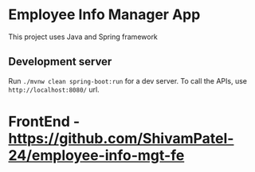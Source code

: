 # Employee Info Manager App

This project uses Java and Spring framework

## Development server

Run `./mvnw clean spring-boot:run` for a dev server. To call the APIs, use `http://localhost:8080/` url.


# FrontEnd - https://github.com/ShivamPatel-24/employee-info-mgt-fe
